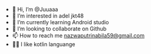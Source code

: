 - 👋 Hi, I’m @Juuaaa
- 👀 I’m interested in adel jkt48
- 🌱 I’m currently learning Android studio
- 💞️ I’m looking to collaborate on Github
- 📫 How to reach me nazwaputrinabila59@gmail.com
- 👨‍💻 I like kotlin languange

<!---
Juuaaa/Juuaaa is a ✨ special ✨ repository because its `README.md` (this file) appears on your GitHub profile.
You can click the Preview link to take a look at your changes.
--->
